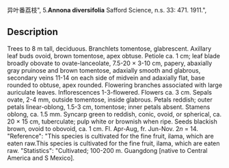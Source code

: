异叶番荔枝",
5.**Annona diversifolia** Safford Science, n.s. 33: 471. 1911.",

## Description
Trees to 8 m tall, deciduous. Branchlets tomentose, glabrescent. Axillary leaf buds ovoid, brown tomentose, apex obtuse. Petiole ca. 1 cm; leaf blade broadly obovate to ovate-lanceolate, 7.5-20 × 3-10 cm, papery, abaxially gray pruinose and brown tomentose, adaxially smooth and glabrous, secondary veins 11-14 on each side of midvein and adaxially flat, base rounded to obtuse, apex rounded. Flowering branches associated with large auriculate leaves. Inflorescences 1-3-flowered. Flowers ca. 3 cm. Sepals ovate, 2-4 mm, outside tomentose, inside glabrous. Petals reddish; outer petals linear-oblong, 1.5-3 cm, tomentose; inner petals absent. Stamens oblong, ca. 1.5 mm. Syncarp green to reddish, conic, ovoid, or spherical, ca. 20 × 15 cm, tuberculate; pulp white or brownish when ripe. Seeds blackish brown, ovoid to obovoid, ca. 1 cm. Fl. Apr-Aug, fr. Jun-Nov. 2*n* = 14.
  "Reference": "This species is cultivated for the fine fruit, ilama, which are eaten raw.This species is cultivated for the fine fruit, ilama, which are eaten raw.
  "Statistics": "Cultivated; 100-200 m. Guangdong [native to Central America and S Mexico].
